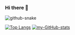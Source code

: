 ### Hi there 👋

<picture>
  <source media="(prefers-color-scheme: dark)" srcset="github-snake-dark.svg" />
  <source media="(prefers-color-scheme: light)" srcset="github-snake.svg" />
  <img alt="github-snake" src="github-snake.svg" />
</picture>

[![Top Langs](https://github-readme-stats.vercel.app/api/top-langs/?username=husisy&theme=radical)](https://github.com/anuraghazra/github-readme-stats)
[![my-GitHub-stats](https://github-readme-stats.vercel.app/api?username=husisy&rank_icon=github&theme=radical)](https://github.com/anuraghazra/github-readme-stats)

<!--
**husisy/husisy** is a ✨ _special_ ✨ repository because its `README.md` (this file) appears on your GitHub profile.

Here are some ideas to get you started:

- 🔭 I’m currently working on ...
- 🌱 I’m currently learning ...
- 👯 I’m looking to collaborate on ...
- 🤔 I’m looking for help with ...
- 💬 Ask me about ...
- 📫 How to reach me: ...
- 😄 Pronouns: ...
- ⚡ Fun fact: ...
-->
